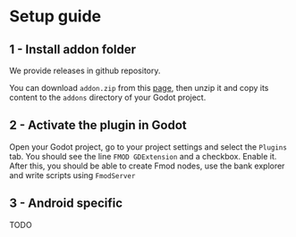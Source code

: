 # Setup guide

## 1 - Install addon folder

We provide releases in github repository. 

You can download `addon.zip` from this [page](https://github.com/utopia-rise/fmod-gdextension/releases), then unzip it and copy its content
to the `addons` directory of your Godot project.

## 2 - Activate the plugin in Godot

Open your Godot project, go to your project settings and select the `Plugins` tab.
You should see the line `FMOD GDExtension` and a checkbox. Enable it.
After this, you should be able to create Fmod nodes, use the bank explorer and write scripts using `FmodServer`

## 3 - Android specific

TODO